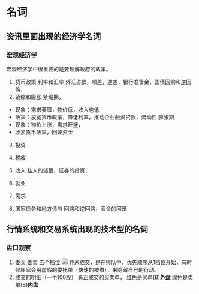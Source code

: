 # 名词
##  资讯里面出现的经济学名词
###  宏观经济学
宏观经济学中很重要的是要理解政府的政策。

1. 货币政策.利率和汇率
外汇占款，顺差，逆差，银行准备金，国债回购和逆回购，
2. 紧缩和膨胀
紧缩期，
- 现象：需求萎靡，物价低，收入也低
- 政策：放宽货币政策，降低利率，推动企业融资贷款，流动性
膨胀期
- 现象：物价上涨，需求旺盛，
- 收紧货币政策，回笼资金
3. 投资

4. 税收
5. 收入
私人的储蓄，证券的投资，
6. 就业
7. 需求
8. 国家债务和地方债务
回购和逆回购，资金的回笼

##  行情系统和交易系统出现的技术型的名词
###  盘口观察
1. 委买 委卖 五个档位
![](http://oneyardline.cc/imag/Stockfivelevel.png)
并未成交，是在排队中，优先顺序从1档位开始，有时候庄家会用虚假的委托单（快速的被撤），来隐藏自己的行动。
2. 成交的明细（一手100股）
真正成交的买卖单，
红色是买单(B)__外盘__
绿色是卖单(S)__内盘__

